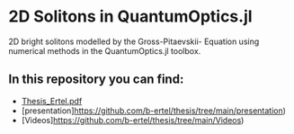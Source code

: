 # 2D Solitons in QuantumOptics.jl

2D bright solitons modelled by the Gross-Pitaevskii- Equation using numerical methods in the QuantumOptics.jl toolbox.

## In this repository you can find:

- [Thesis_Ertel.pdf](https://github.com/b-ertel/thesis/blob/main/Thesis_Ertel.pdf)
- [presentation]https://github.com/b-ertel/thesis/tree/main/presentation) 
- [Videos]https://github.com/b-ertel/thesis/tree/main/Videos) 
